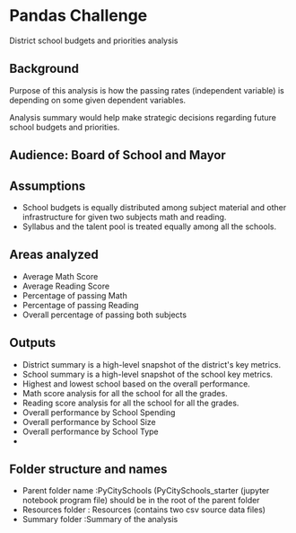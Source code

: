 # Pandas Challenge
District school budgets and priorities analysis

## Background
Purpose of this analysis is how the passing rates (independent variable) is depending on some given dependent variables. 

Analysis summary would help make strategic decisions regarding future school budgets and priorities.

## Audience: Board of School and Mayor 
## Assumptions
- School budgets is equally distributed among subject material and other infrastructure for given two subjects math and reading.
- Syllabus and the talent pool is treated equally among all the schools.
## Areas analyzed
- Average Math Score
- Average Reading Score
- Percentage of passing Math
- Percentage of passing Reading
- Overall percentage of passing both subjects
  
## Outputs 
- District summary is a high-level snapshot of the district's key metrics.
- School summary is a high-level snapshot of the school key metrics.
- Highest and lowest school based on the overall performance.
- Math score analysis for all the school for all the grades.
- Reading score analysis for all the school for all the grades.
- Overall performance by School Spending
- Overall performance by School Size
- Overall performance by School Type
- 
## Folder structure and names
- Parent folder name :PyCitySchools (PyCitySchools_starter (jupyter notebook program file) should be in the root of the parent folder 
- Resources folder : Resources (contains two csv source data  files)
- Summary  folder	 :Summary of the analysis 













